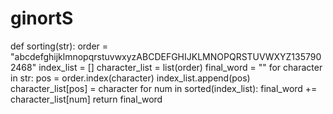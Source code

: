 # ginortS
def sorting(str):
    order = "abcdefghijklmnopqrstuvwxyzABCDEFGHIJKLMNOPQRSTUVWXYZ1357902468"
    index_list = []
    character_list = list(order)
    final_word = ""
    for character in str:
        pos = order.index(character)
        index_list.append(pos)
        character_list[pos] = character
    for num in sorted(index_list):
        final_word += character_list[num]
    return final_word
        
